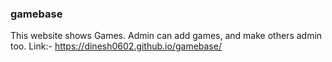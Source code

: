 ### gamebase
This website shows Games.
Admin can add games, and make others admin too.
Link:-
https://dinesh0602.github.io/gamebase/
